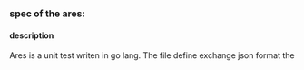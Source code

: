 ### spec of the ares:

#### description

Ares is a unit test writen in go lang. The file define exchange json format the 